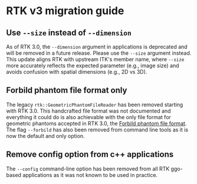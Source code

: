 # RTK v3 migration guide

## Use `--size` instead of `--dimension`

As of RTK 3.0, the `--dimension` argument in applications is deprecated and
will be removed in a future release.  Please use the `--size` argument instead.
This update aligns RTK with upstream ITK's member name, where `--size` more
accurately reflects the expected parameter (e.g., image size) and avoids
confusion with spatial dimensions (e.g., 2D vs 3D).

## Forbild phantom file format only

The legacy `rtk::GeometricPhantomFileReader` has been removed starting with RTK
3.0. This handcrafted file format was not documented and everything it could do
is also achievable with the only file format for geometric phantoms accepted in
RTK 3.0, the [Forbild phantom file format](Phantom.md). The flag `--forbild`
has also been removed from command line tools as it is now the default and only
option.

## Remove config option from c++ applications

The `--config` command-line option has been removed from all RTK ggo-based
applications as it was not known to be used in practice.
